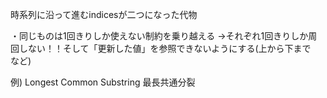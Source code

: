 時系列に沿って進むindicesが二つになった代物

・同じものは1回きりしか使えない制約を乗り越える
→それぞれ1回きりしか周回しない！！そして「更新した値」を参照できないようにする(上から下まで　など)

例) Longest Common Substring 最長共通分裂